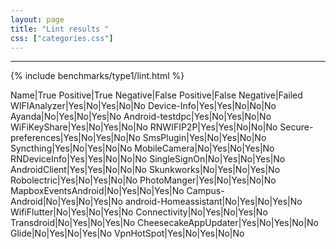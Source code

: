 ```yaml
---
layout: page
title: "Lint results "
css: ["categories.css"]
---
```



-----

{% include benchmarks/type1/lint.html %}

Name|True Positive|True Negative|False Positive|False Negative|Failed
WIFIAnalyzer|Yes|No|Yes|No|No
Device-Info|Yes|Yes|No|No|No
Ayanda|No|Yes|No|Yes|No
Android-testdpc|Yes|No|Yes|No|No
WiFiKeyShare|Yes|No|Yes|No|No
RNWIFIP2P|Yes|Yes|No|No|No
Secure-preferences|Yes|No|Yes|No|No
SmsPlugin|Yes|No|Yes|No|No
Syncthing|Yes|No|Yes|No|No
MobileCamera|No|Yes|No|Yes|No
RNDeviceInfo|Yes|Yes|No|No|No
SingleSignOn|No|Yes|No|Yes|No
AndroidClient|Yes|Yes|No|No|No
Skunkworks|No|Yes|No|Yes|No
Robolectric|Yes|No|Yes|No|No
PhotoManger|Yes|No|Yes|No|No
MapboxEventsAndroid|No|Yes|No|Yes|No
Campus-Android|No|Yes|No|Yes|No
android-Homeassistant|No|Yes|No|Yes|No
WifiFlutter|No|Yes|No|Yes|No
Connectivity|No|Yes|No|Yes|No
Transdroid|No|Yes|No|Yes|No
CheesecakeAppUpdater|Yes|No|Yes|No|No
Glide|No|Yes|No|Yes|No
VpnHotSpot|Yes|No|Yes|No|No